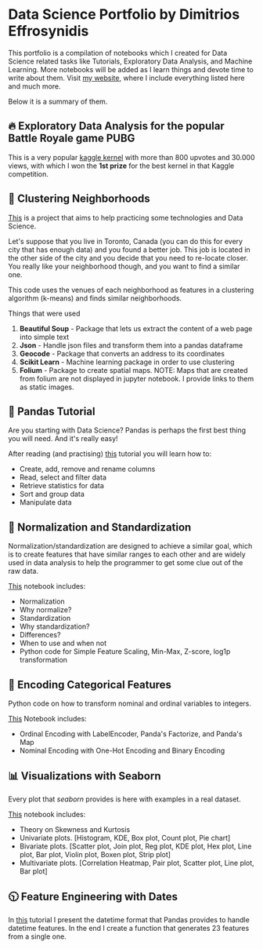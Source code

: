 # Data Science Portfolio by Dimitrios Effrosynidis

This portfolio is a compilation of notebooks which I created for Data Science related tasks like Tutorials, Exploratory Data Analysis, and Machine Learning.
More notebooks will be added as I learn things and devote time to write about them.
Visit [my website](https://deffro.github.io/), where I include everything listed here and much more.

Below it is a summary of them.

## :fire: Exploratory Data Analysis for the popular Battle Royale game PUBG

This is a very popular [kaggle kernel](https://www.kaggle.com/deffro/eda-is-fun) with more than 800 upvotes and 30.000 views, with which I won the **1st prize** for the best kernel in that Kaggle competition.

## :house_with_garden: Clustering Neighborhoods

[This](https://github.com/Deffro/Data-Science-Portfolio/tree/master/Notebooks/Clustering%20Neighborhouds) is a project that aims to help practicing some technologies and Data Science.

Let's suppose that you live in Toronto, Canada (you can do this for every city that has enough data) and you found a better job. This job is located in the other side of the city and you decide that you need to re-locate closer. You really like your neighborhood though, and you want to find a similar one.

This code uses the venues of each neighborhood as features in a clustering algorithm (k-means) and finds similar neighborhoods.

Things that were used

1. **Beautiful Soup** - Package that lets us extract the content of a web page into simple text
2. **Json** - Handle json files and transform them into a pandas dataframe
3. **Geocode** - Package that converts an address to its coordinates
4. **Scikit Learn** - Machine learning package in order to use clustering
5. **Folium** - Package to create spatial maps. NOTE: Maps that are created from folium are not displayed in jupyter notebook. I provide links to them as static images.


## &#x1F4D9; Pandas Tutorial

Are you starting with Data Science? Pandas is perhaps the first best thing you will need. And it's really easy!

After reading (and practising) [this](https://github.com/Deffro/Data-Science-Portfolio/blob/master/Notebooks/PandasTutorial.ipynb) tutorial you will learn how to:

- Create, add, remove and rename columns
- Read, select and filter data
- Retrieve statistics for data
- Sort and group data
- Manipulate data

## :straight_ruler: Normalization and Standardization

Normalization/standardization are designed to achieve a similar goal, which is to create features that have similar ranges to each other and are widely used in data analysis to help the programmer to get some clue out of the raw data.

[This](https://github.com/Deffro/Data-Science-Portfolio/blob/master/Notebooks/Normalization-Standardization.ipynb) notebook includes:

- Normalization
- Why normalize?
- Standardization
- Why standardization?
- Differences?
- When to use and when not
- Python code for Simple Feature Scaling, Min-Max, Z-score, log1p transformation

## :wrench: Encoding Categorical Features

Python code on how to transform nominal and ordinal variables to integers.

[This](https://github.com/Deffro/Data-Science-Portfolio/blob/master/Notebooks/Encoding%20Categorical%20Features.ipynb) Notebook includes:

- Ordinal Encoding with LabelEncoder, Panda's Factorize, and Panda's Map
- Nominal Encoding with One-Hot Encoding and Binary Encoding

## :bar_chart: Visualizations with Seaborn

Every plot that *seaborn* provides is here with examples in a real dataset.

[This](https://github.com/Deffro/Data-Science-Portfolio/blob/master/Notebooks/Visualizations%20with%20Seaborn.ipynb) notebook includes:
- Theory on Skewness and Kurtosis
- Univariate plots. [Histogram, KDE, Box plot, Count plot, Pie chart]
- Bivariate plots. [Scatter plot, Join plot, Reg plot, KDE plot, Hex plot, Line plot, Bar plot, Violin plot, Boxen plot, Strip plot]
- Multivariate plots. [Correlation Heatmap, Pair plot, Scatter plot, Line plot, Bar plot]

## :clock1030: Feature Engineering with Dates

In [this](https://github.com/Deffro/Data-Science-Portfolio/blob/master/Notebooks/Feature%20Engineering%20with%20Dates.ipynb) tutorial I present the datetime format that Pandas provides to handle datetime features. In the end I create a function that generates 23 features from a single one.
